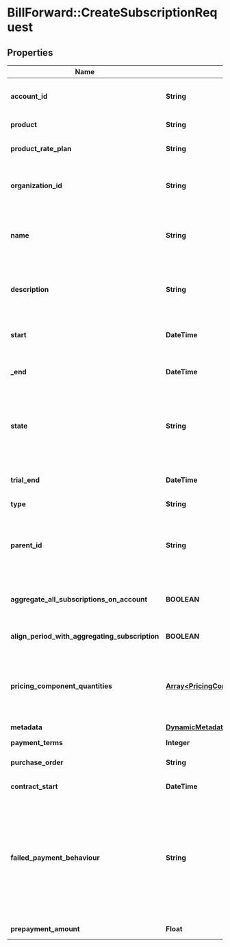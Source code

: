 # BillForward::CreateSubscriptionRequest

## Properties
Name | Type | Description | Notes
------------ | ------------- | ------------- | -------------
**account_id** | **String** | {\&quot;description\&quot;:\&quot;ID of the BillForward Account who will own this subscription. You should ensure beforehand that the customer has had a BillForward Account created for them.\&quot;,\&quot;verbs\&quot;:[\&quot;POST\&quot;]} | 
**product** | **String** | {\&quot;description\&quot;:\&quot;Name or ID of the product.\&quot;,\&quot;verbs\&quot;:[\&quot;POST\&quot;]} | 
**product_rate_plan** | **String** | {\&quot;description\&quot;:\&quot;ID or name of the rate plan to which the subscription will be subscribing. Lookup by name is only possible if a &#x60;productID&#x60; is specified.\&quot;,\&quot;verbs\&quot;:[\&quot;POST\&quot;]} | 
**organization_id** | **String** | {\&quot;default\&quot;:\&quot;(Auto-populated using your authentication credentials)\&quot;,\&quot;description\&quot;:\&quot;ID of the BillForward Organization within which the requested Subscription should be created. If omitted, this will be auto-populated using your authentication credentials.\&quot;,\&quot;verbs\&quot;:[\&quot;POST\&quot;]} | [optional] 
**name** | **String** | {\&quot;default\&quot;:\&quot;(Subscription will be named after the rate plan to which the subscription subscribes)\&quot;,\&quot;description\&quot;:\&quot;Name of the created subscription. This is primarily for your benefit &amp;mdash; for example, to enable you to identify subscriptions at a glance in the BillForward web interface (e.g. &#39;Customer 1425, guy@mail.com, Premium membership&#39;).\&quot;,\&quot;verbs\&quot;:[\&quot;POST\&quot;]} | [optional] 
**description** | **String** | {\&quot;default\&quot;:\&quot;(null)\&quot;,\&quot;description\&quot;:\&quot;Description of the created subscription. This is primarily for your benefit &amp;mdash; for example, you could write here the mechanism through which you obtained this customer. (e.g. &#39;Customer obtained through Lazy Wednesdays promotion&#39;).\&quot;,\&quot;verbs\&quot;:[\&quot;POST\&quot;]} | [optional] 
**start** | **DateTime** | {\&quot;default\&quot;:\&quot;(ServerNow upon receiving request)\&quot;,\&quot;description\&quot;:\&quot;ISO 8601 UTC DateTime (e.g. 2015-06-16T11:58:41Z) describing the date at which the subscription should enter its first service period.\&quot;,\&quot;verbs\&quot;:[\&quot;POST\&quot;]} | [optional] 
**_end** | **DateTime** | {\&quot;default\&quot;:\&quot;(1 period ahead of the &#x60;start&#x60; time)\&quot;,\&quot;description\&quot;:\&quot;ISO 8601 UTC DateTime (e.g. 2015-06-16T11:58:41Z) describing the date at which the subscription should finish its first service period.\&quot;,\&quot;verbs\&quot;:[\&quot;POST\&quot;]} | [optional] 
**state** | **String** | {\&quot;default\&quot;:\&quot;Provisioned\&quot;,\&quot;description\&quot;:\&quot;The state in which the created subscription will begin.&lt;br&gt;&lt;span class&#x3D;\\\&quot;label label-default\\\&quot;&gt;Provisioned&lt;/span&gt; &amp;mdash; The subscription will wait (without raising any invoices or beginning its service) until explicit action is taken to change its state.&lt;br&gt;&lt;span class&#x3D;\\\&quot;label label-default\\\&quot;&gt;AwaitingPayment&lt;/span&gt; &amp;mdash; The subscription is activated. After &#x60;start&#x60; time is surpassed, it will begin service and raise its first invoice.\&quot;,\&quot;verbs\&quot;:[\&quot;POST\&quot;]} | [optional] 
**trial_end** | **DateTime** | {\&quot;default\&quot;:\&quot;(null)\&quot;,\&quot;description\&quot;:\&quot;ISO 8601 UTC DateTime (e.g. 2015-06-16T11:58:41Z) describing the date at which the subscription should leave the trial period.\&quot;,\&quot;verbs\&quot;:[\&quot;POST\&quot;]} | [optional] 
**type** | **String** |  | [optional] 
**parent_id** | **String** | {\&quot;default\&quot;:\&quot;(If a subscription exists which &#39;aggregates all subscriptions belonging to this BillForward Account&#39;, refer to the ID of that subscription. Otherwise: null)\&quot;,\&quot;description\&quot;:\&quot;ID of a parent subscription which will collect the charges raised by this subscription. The parent becomes responsible for paying those charges. If a subscription exists which &#39;aggregates all subscriptions belonging to this BillForward Account&#39;, then that parent will override any parent specified here.\&quot;,\&quot;verbs\&quot;:[\&quot;POST\&quot;]} | [optional] 
**aggregate_all_subscriptions_on_account** | **BOOLEAN** | {\&quot;default\&quot;:false,\&quot;description\&quot;:\&quot;Whether this subscription should become an &#39;aggregating subscription&#39;, collecting charges (starting now) from all other subscriptions (current and future) belonging to this BillForward Account.\&quot;,\&quot;verbs\&quot;:[\&quot;POST\&quot;]} | [optional] [default to false]
**align_period_with_aggregating_subscription** | **BOOLEAN** | {\&quot;default\&quot;:true,\&quot;description\&quot;:\&quot;Whether to override the &#x60;end&#x60; date to line up with the current period end of the &#39;aggregating subscription&#39; to which this subscription belongs.\&quot;,\&quot;verbs\&quot;:[\&quot;POST\&quot;]} | [optional] [default to false]
**pricing_component_quantities** | [**Array&lt;PricingComponentQuantityRequest&gt;**](PricingComponentQuantityRequest.md) | {\&quot;default\&quot;:\&quot;(empty list)\&quot;,\&quot;description\&quot;:\&quot;Quantities that this subscription possesses (upon beginning service), of pricing components upon the subscription&#39;s rate plan. For example: you can set the subscription to begin its service with &#39;5 widgets&#39; consumed. Otherwise the &#39;default quantity&#39; will be observed instead, for each pricing component upon the rate plan.\&quot;,\&quot;verbs\&quot;:[\&quot;POST\&quot;]} | [optional] 
**metadata** | [**DynamicMetadata**](DynamicMetadata.md) | { \&quot;description\&quot; : \&quot;Add metadata.\&quot;, \&quot;verbs\&quot;:[\&quot;POST\&quot;] } | [optional] 
**payment_terms** | **Integer** |  | [optional] 
**purchase_order** | **String** | { \&quot;default\&quot;: \&quot; \&quot;, \&quot;description\&quot;:\&quot;Purchase order associated with the subscription. If specified this is copied to any invoices issued for this subscription.\&quot;,\&quot;verbs\&quot;:[\&quot;POST\&quot;]} | [optional] 
**contract_start** | **DateTime** | {\&quot;description\&quot;:\&quot;start of the contracted period.  This will be after a trial, if one exists\&quot;,\&quot;verbs\&quot;:[\&quot;GET\&quot;]} | [optional] 
**failed_payment_behaviour** | **String** | {\&quot;default\&quot;:\&quot;None\&quot;,\&quot;description\&quot;:\&quot;The action that should be taken, should an invoice for some subscription to this rate plan remain unpaid despite the dunning period&#39;s being exceeded.&lt;br&gt;&lt;span class&#x3D;\\\&quot;label label-default\\\&quot;&gt;CancelSubscription&lt;/span&gt; &amp;mdash; Demotes the subscription to the &#x60;Failed&#x60; state as soon as the dunning period is exceeded.&lt;br&gt;&lt;span class&#x3D;\\\&quot;label label-default\\\&quot;&gt;None&lt;/span&gt; &amp;mdash; The subscription is allowed to continue in the &#x60;AwaitingPayment&#x60; state indefinitely even if the dunning period is exceeded.For slow payment cycles &amp;mdash; or when manual invoice remediation is common &amp;mdash; &lt;span class&#x3D;\\\&quot;label label-default\\\&quot;&gt;None&lt;/span&gt; is recommended.&lt;br&gt;In a heavily-automated SaaS environment, automatic cancellation via &lt;span class&#x3D;\\\&quot;label label-default\\\&quot;&gt;CancelSubscription&lt;/span&gt; is recommended.\&quot;,\&quot;verbs\&quot;:[\&quot;POST\&quot;,\&quot;PUT\&quot;,\&quot;GET\&quot;]} | [optional] 
**prepayment_amount** | **Float** | { \&quot;description\&quot;:\&quot;How much prepayment should be taken upfront.\&quot;, \&quot;verbs\&quot;:[\&quot;POST\&quot;,\&quot;GET\&quot;]} | [optional] 


